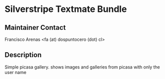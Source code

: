 Silverstripe Textmate Bundle
============================

Maintainer Contact
-----------------------------------------------
Francisco Arenas
<fa (at) dospuntocero (dot) cl>

Description
-----------------------------------------------
Simple picasa gallery. shows images and galleries from picasa with only the user name
